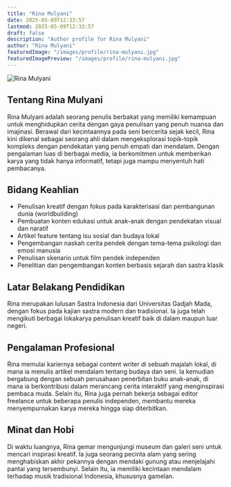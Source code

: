 ```yaml
---
title: "Rina Mulyani"
date: 2025-05-09T12:33:57
lastmod: 2025-05-09T12:33:57
draft: false
description: "Author profile for Rina Mulyani"
author: "Rina Mulyani"
featuredImage: "/images/profile/rina-mulyani.jpg"
featuredImagePreview: "/images/profile/rina-mulyani.jpg"
---
```


![Rina Mulyani](/images/profile/rina-mulyani.jpg)

## Tentang Rina Mulyani
Rina Mulyani adalah seorang penulis berbakat yang memiliki kemampuan untuk menghidupkan cerita dengan gaya penulisan yang penuh nuansa dan imajinasi. Berawal dari kecintaannya pada seni bercerita sejak kecil, Rina kini dikenal sebagai seorang ahli dalam mengeksplorasi topik-topik kompleks dengan pendekatan yang penuh empati dan mendalam. Dengan pengalaman luas di berbagai media, ia berkomitmen untuk memberikan karya yang tidak hanya informatif, tetapi juga mampu menyentuh hati pembacanya.

## Bidang Keahlian
- Penulisan kreatif dengan fokus pada karakterisasi dan pembangunan dunia (worldbuilding)
- Pembuatan konten edukasi untuk anak-anak dengan pendekatan visual dan naratif
- Artikel feature tentang isu sosial dan budaya lokal
- Pengembangan naskah cerita pendek dengan tema-tema psikologi dan emosi manusia
- Penulisan skenario untuk film pendek independen
- Penelitian dan pengembangan konten berbasis sejarah dan sastra klasik

## Latar Belakang Pendidikan
Rina merupakan lulusan Sastra Indonesia dari Universitas Gadjah Mada, dengan fokus pada kajian sastra modern dan tradisional. Ia juga telah mengikuti berbagai lokakarya penulisan kreatif baik di dalam maupun luar negeri.

## Pengalaman Profesional
Rina memulai kariernya sebagai content writer di sebuah majalah lokal, di mana ia menulis artikel mendalam tentang budaya dan seni. Ia kemudian bergabung dengan sebuah perusahaan penerbitan buku anak-anak, di mana ia berkontribusi dalam merancang cerita interaktif yang menginspirasi pembaca muda. Selain itu, Rina juga pernah bekerja sebagai editor freelance untuk beberapa penulis independen, membantu mereka menyempurnakan karya mereka hingga siap diterbitkan.

## Minat dan Hobi
Di waktu luangnya, Rina gemar mengunjungi museum dan galeri seni untuk mencari inspirasi kreatif. Ia juga seorang pecinta alam yang sering menghabiskan akhir pekannya dengan mendaki gunung atau menjelajahi pantai yang tersembunyi. Selain itu, ia memiliki kecintaan mendalam terhadap musik tradisional Indonesia, khususnya gamelan.
